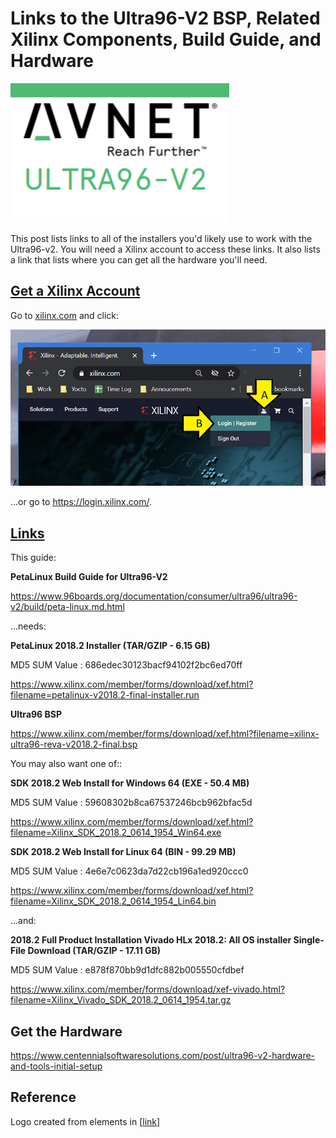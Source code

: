 # Links to the Ultra96-V2 BSP, Related Xilinx Components, Build Guide, and Hardware

![avnet_logo_1](avnet_logo_1.png)

This post lists links to all of the installers you'd likely use to work with the Ultra96-v2. You will need a Xilinx account to access these links. It also lists a link that lists where you can get all the hardware you'll need.

## <u><span>Get a Xilinx Account</span></u>

Go to [xilinx.com](http://xilinx.com/) and click:

![create_new_xilinxaccount_2](create_new_xilinxaccount_2.png)

...or go to https://login.xilinx.com/. 

## <u>Links</u>

This guide:

**PetaLinux Build Guide for Ultra96-V2**

https://www.96boards.org/documentation/consumer/ultra96/ultra96-v2/build/peta-linux.md.html 

...needs:

**PetaLinux 2018.2 Installer (TAR/GZIP - 6.15 GB)**

MD5 SUM Value : 686edec30123bacf94102f2bc6ed70ff

https://www.xilinx.com/member/forms/download/xef.html?filename=petalinux-v2018.2-final-installer.run 

**Ultra96 BSP**

https://www.xilinx.com/member/forms/download/xef.html?filename=xilinx-ultra96-reva-v2018.2-final.bsp 

You may also want one of::

**SDK 2018.2 Web Install for Windows 64 (EXE - 50.4 MB)**

MD5 SUM Value : 59608302b8ca67537246bcb962bfac5d

https://www.xilinx.com/member/forms/download/xef.html?filename=Xilinx_SDK_2018.2_0614_1954_Win64.exe 

**SDK 2018.2 Web Install for Linux 64 (BIN - 99.29 MB)**

MD5 SUM Value : 4e6e7c0623da7d22cb196a1ed920ccc0

https://www.xilinx.com/member/forms/download/xef.html?filename=Xilinx_SDK_2018.2_0614_1954_Lin64.bin 

...and:

**2018.2  Full Product Installation Vivado HLx 2018.2: All OS installer Single-File Download (TAR/GZIP - 17.11 GB)**

MD5 SUM Value : e878f870bb9d1dfc882b005550cfdbef

https://www.xilinx.com/member/forms/download/xef-vivado.html?filename=Xilinx_Vivado_SDK_2018.2_0614_1954.tar.gz 

## Get the Hardware

https://www.centennialsoftwaresolutions.com/post/ultra96-v2-hardware-and-tools-initial-setup 

## Reference

Logo created from elements in [[link](https://www.avnet.com/opasdata/d120001/medias/docus/193/5365-pb-ultra96-v2-v4a.pdf)] 